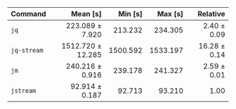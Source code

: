 | Command | Mean [s] | Min [s] | Max [s] | Relative |
|:---|---:|---:|---:|---:|
| `jq` | 223.089 ± 7.920 | 213.232 | 234.305 | 2.40 ± 0.09 |
| `jq-stream` | 1512.720 ± 12.285 | 1500.592 | 1533.197 | 16.28 ± 0.14 |
| `jm` | 240.216 ± 0.916 | 239.178 | 241.327 | 2.59 ± 0.01 |
| `jstream` | 92.914 ± 0.187 | 92.713 | 93.210 | 1.00 |
